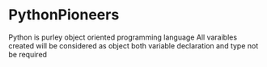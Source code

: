 # PythonPioneers

Python is purley object oriented programming language
All varaibles created will be considered as object
both variable declaration and type not be required

